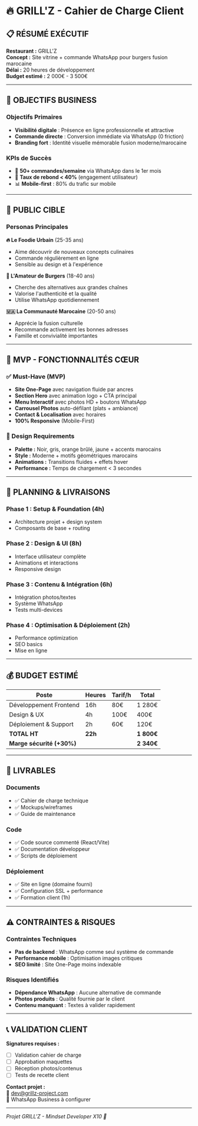 # 🔥 GRILL'Z - Cahier de Charge Client

## 📋 RÉSUMÉ EXÉCUTIF

**Restaurant :** GRILL'Z  
**Concept :** Site vitrine + commande WhatsApp pour burgers fusion marocaine  
**Délai :** 20 heures de développement  
**Budget estimé :** 2 000€ - 3 500€  

---

## 🎯 OBJECTIFS BUSINESS

### Objectifs Primaires
- **Visibilité digitale** : Présence en ligne professionnelle et attractive
- **Commande directe** : Conversion immédiate via WhatsApp (0 friction)
- **Branding fort** : Identité visuelle mémorable fusion moderne/marocaine

### KPIs de Succès
- 📱 **50+ commandes/semaine** via WhatsApp dans le 1er mois
- 🎨 **Taux de rebond < 40%** (engagement utilisateur)
- 📊 **Mobile-first** : 80% du trafic sur mobile

---

## 👥 PUBLIC CIBLE

### Personas Principales
**🔥 Le Foodie Urbain** (25-35 ans)
- Aime découvrir de nouveaux concepts culinaires
- Commande régulièrement en ligne
- Sensible au design et à l'expérience

**🍔 L'Amateur de Burgers** (18-40 ans)
- Cherche des alternatives aux grandes chaînes
- Valorise l'authenticité et la qualité
- Utilise WhatsApp quotidiennement

**🇲🇦 La Communauté Marocaine** (20-50 ans)
- Apprécie la fusion culturelle
- Recommande activement les bonnes adresses
- Famille et convivialité importantes

---

## 🚀 MVP - FONCTIONNALITÉS CŒUR

### ✅ Must-Have (MVP)
- **Site One-Page** avec navigation fluide par ancres
- **Section Hero** avec animation logo + CTA principal
- **Menu Interactif** avec photos HD + boutons WhatsApp
- **Carrousel Photos** auto-défilant (plats + ambiance)
- **Contact & Localisation** avec horaires
- **100% Responsive** (Mobile-First)

### 🎨 Design Requirements
- **Palette :** Noir, gris, orange brûlé, jaune + accents marocains
- **Style :** Moderne + motifs géométriques marocains
- **Animations :** Transitions fluides + effets hover
- **Performance :** Temps de chargement < 3 secondes

---

## 📅 PLANNING & LIVRAISONS

### Phase 1 : Setup & Foundation (4h)
- Architecture projet + design system
- Composants de base + routing

### Phase 2 : Design & UI (8h)
- Interface utilisateur complète
- Animations et interactions
- Responsive design

### Phase 3 : Contenu & Intégration (6h)
- Intégration photos/textes
- Système WhatsApp
- Tests multi-devices

### Phase 4 : Optimisation & Déploiement (2h)
- Performance optimization
- SEO basics
- Mise en ligne

---

## 💰 BUDGET ESTIMÉ

| Poste | Heures | Tarif/h | Total |
|-------|--------|---------|-------|
| Développement Frontend | 16h | 80€ | 1 280€ |
| Design & UX | 4h | 100€ | 400€ |
| Déploiement & Support | 2h | 60€ | 120€ |
| **TOTAL HT** | **22h** | | **1 800€** |
| **Marge sécurité (+30%)** | | | **2 340€** |

---

## 🔧 LIVRABLES

### Documents
- ✅ Cahier de charge technique
- ✅ Mockups/wireframes
- ✅ Guide de maintenance

### Code
- ✅ Code source commenté (React/Vite)
- ✅ Documentation développeur
- ✅ Scripts de déploiement

### Déploiement
- ✅ Site en ligne (domaine fourni)
- ✅ Configuration SSL + performance
- ✅ Formation client (1h)

---

## ⚠️ CONTRAINTES & RISQUES

### Contraintes Techniques
- **Pas de backend** : WhatsApp comme seul système de commande
- **Performance mobile** : Optimisation images critiques
- **SEO limité** : Site One-Page moins indexable

### Risques Identifiés
- **Dépendance WhatsApp** : Aucune alternative de commande
- **Photos produits** : Qualité fournie par le client
- **Contenu manquant** : Textes à valider rapidement

---

## 📞 VALIDATION CLIENT

**Signatures requises :**
- [ ] Validation cahier de charge  
- [ ] Approbation maquettes  
- [ ] Réception photos/contenus  
- [ ] Tests de recette client  

**Contact projet :**  
📧 dev@grillz-project.com  
📱 WhatsApp Business à configurer  

---

*Projet GRILL'Z - Mindset Developer X10 🚀*